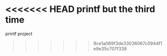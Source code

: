 <<<<<<< HEAD
printf but the third time
=======
printf project
>>>>>>> 9ce1a069f3de33036067c0944f1e9e35c707f338
